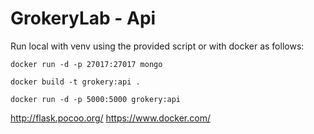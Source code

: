 # GrokeryLab - Api


Run local with venv using the provided script or with docker as follows:

    docker run -d -p 27017:27017 mongo

    docker build -t grokery:api .

    docker run -d -p 5000:5000 grokery:api 


http://flask.pocoo.org/
https://www.docker.com/


